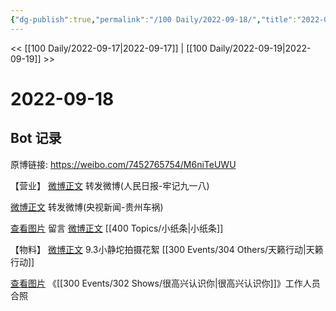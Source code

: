 ```yaml
---
{"dg-publish":true,"permalink":"/100 Daily/2022-09-18/","title":"2022-09-18","created":"2022-12-07T16:59:40.000+08:00","updated":"2023-04-11T14:46:33.317+08:00"}
---
```



<< [[100 Daily/2022-09-17\|2022-09-17]] | [[100 Daily/2022-09-19\|2022-09-19]] >>

# 2022-09-18

## Bot 记录

原博链接: https://weibo.com/7452765754/M6niTeUWU

【营业】
[微博正文](https://weibo.com/detail/4814845323510313) 转发微博(人民日报-牢记九一八)

[微博正文](https://weibo.com/detail/4815054421884956) 转发微博(央视新闻-贵州车祸)

[查看图片](https://wx2.sinaimg.cn/large/0088n2Pggy1h6b6nwcgvtj30yi07kglz.jpg) 留言 [微博正文](https://weibo.com/detail/4814075836766296) [[400 Topics/小纸条\|小纸条]]

【物料】
[微博正文](https://weibo.com/detail/4815008330421067) 9.3小静坨拍摄花絮 [[300 Events/304 Others/天籁行动\|天籁行动]]

[查看图片](https://wx2.sinaimg.cn/large/0088n2Pggy1h6b6jzm51ej30qk1b8jxv.jpg) 《[[300 Events/302 Shows/很高兴认识你\|很高兴认识你]]》工作人员合照
